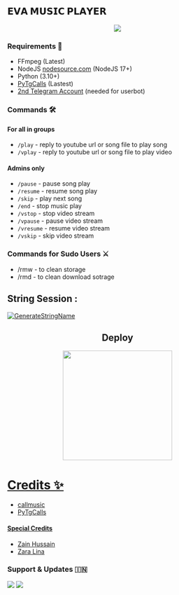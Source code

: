 <h2 align="centre">𝗘𝗩𝗔 𝗠𝗨𝗦𝗜𝗖 𝗣𝗟𝗔𝗬𝗘𝗥</h2>

<p align="center">
  <img src="https://te.legra.ph/file/ec4402a5091250628534b.jpg">
</p>

<h3>Requirements 📝</h3>

- FFmpeg (Latest)
- NodeJS [nodesource.com](https://nodesource.com/) (NodeJS 17+)
- Python (3.10+)
- [PyTgCalls](https://github.com/pytgcalls/pytgcalls) (Lastest)
- [2nd Telegram Account](https://telegram.org/blog/themes-accounts#multiple-accounts) (needed for userbot)

### Commands 🛠
#### For all in groups
- `/play` - reply to youtube url or song file to play song
- `/vplay` - reply to youtube url or song file to play video
#### Admins only
- `/pause` - pause song play
- `/resume` - resume song play
- `/skip` - play next song
- `/end` - stop music play
- `/vstop` - stop video stream
- `/vpause` - pause video stream
- `/vresume` - resume video stream
- `/vskip` - skip video stream

### Commands for Sudo Users ⚔️
- /rmw - to clean storage
- /rmd - to clean download sotrage

## String Session :
[![GenerateStringName](https://img.shields.io/badge/repl.it-generateStringName-white)](https://t.me/ZaraSessionBot)


<h2 align="center">
   Deploy
</h2>

<p align="center">
<a href="https://dashboard.heroku.com/new?template=https://github.com/The-Death-Soul/Evawonmusic"><img src="https://img.shields.io/badge/Deploy%20To%20Heroku-blueviolet?style=for-the-badge&logo=heroku" width="250""/</a>  

# Credits ✨
- callmusic 
- PyTgCalls

#### Special Credits
- [Zain Hussain](https://t.me/The_Death_Soul)
- [Zara Lina](https://t.me/The_Alive_Soul)

### Support & Updates 🇮🇳
<a href="https://t.me/ZaraSupport"><img src="https://img.shields.io/badge/Join-Group%20Support-red.svg?style=for-the-badge&logo=Telegram"></a> <a href="https://t.me/Love_Dear_Comrades"><img src="https://img.shields.io/badge/Join-Updates%20Channel-white.svg?style=for-the-badge&logo=Telegram"></a>

